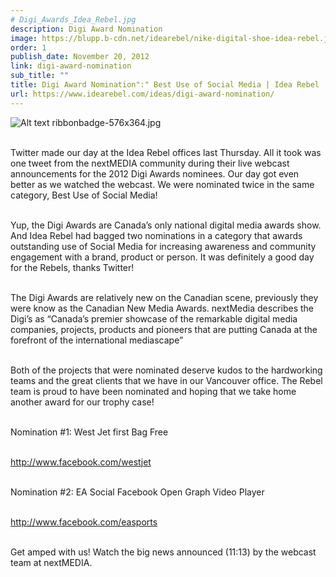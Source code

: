 ```yaml
---
# Digi_Awards_Idea_Rebel.jpg
description: Digi Award Nomination
image: https://blupp.b-cdn.net/idearebel/nike-digital-shoe-idea-rebel.jpeg?quality=80&width=800
order: 1
publish_date: November 20, 2012
link: digi-award-nomination
sub_title: ""
title: Digi Award Nomination":" Best Use of Social Media | Idea Rebel
url: https://www.idearebel.com/ideas/digi-award-nomination/
---
```

![Alt text](https://blupp.b-cdn.net/idearebel/nike-digital-shoe-idea-rebel.jpeg?quality=80&width=800?quality=80&width=800 "a title")
ribbonbadge-576x364.jpg

\
Twitter made our day at the Idea Rebel offices last Thursday. All it took was one tweet from the nextMEDIA community during their live webcast announcements for the 2012 Digi Awards nominees. Our day got even better as we watched the webcast. We were nominated twice in the same category, Best Use of Social Media!

\
Yup, the Digi Awards are Canada’s only national digital media awards show. And Idea Rebel had bagged two nominations in a category that awards outstanding use of Social Media for increasing awareness and community engagement with a brand, product or person. It was definitely a good day for the Rebels, thanks Twitter!

\
The Digi Awards are relatively new on the Canadian scene, previously they were know as the Canadian New Media Awards. nextMedia describes the Digi’s as “Canada’s premier showcase of the remarkable digital media companies, projects, products and pioneers that are putting Canada at the forefront of the international mediascape”

\
Both of the projects that were nominated deserve kudos to the hardworking teams and the great clients that we have in our Vancouver office. The Rebel team is proud to have been nominated and hoping that we take home another award for our trophy case!

\
Nomination #1: West Jet first Bag Free

\
http://www.facebook.com/westjet

\
Nomination #2: EA Social Facebook Open Graph Video Player

\
http://www.facebook.com/easports

\
Get amped with us! Watch the big news announced (11:13) by the webcast team at nextMEDIA.

